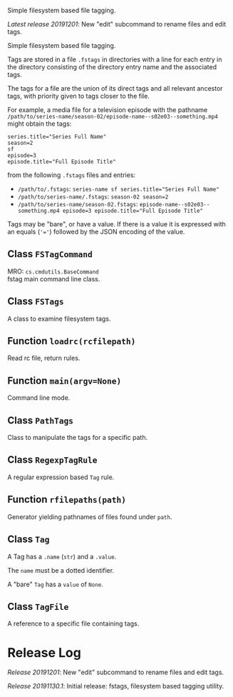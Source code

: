 Simple filesystem based file tagging.


*Latest release 20191201*:
New "edit" subcommand to rename files and edit tags.

Simple filesystem based file tagging.

Tags are stored in a file `.fstags` in directories
with a line for each entry in the directory
consisting of the directory entry name and the associated tags.

The tags for a file are the union of its direct tags
and all relevant ancestor tags,
with priority given to tags closer to the file.

For example, a media file for a television episode with the pathname
`/path/to/series-name/season-02/episode-name--s02e03--something.mp4`
might obtain the tags:

    series.title="Series Full Name"
    season=2
    sf
    episode=3
    episode.title="Full Episode Title"

from the following `.fstags` files and entries:
* `/path/to/.fstags`:
  `series-name sf series.title="Series Full Name"`
* `/path/to/series-name/.fstags`:
  `season-02 season=2`
* `/path/to/series-name/season-02.fstags`:
  `episode-name--s02e03--something.mp4 episode=3 episode.title="Full Episode Title"`

Tags may be "bare", or have a value.
If there is a value it is expressed with an equals (`'='`)
followed by the JSON encoding of the value.

## Class `FSTagCommand`

MRO: `cs.cmdutils.BaseCommand`  
fstag main command line class.

## Class `FSTags`

A class to examine filesystem tags.

## Function `loadrc(rcfilepath)`

Read rc file, return rules.

## Function `main(argv=None)`

Command line mode.

## Class `PathTags`

Class to manipulate the tags for a specific path.

## Class `RegexpTagRule`

A regular expression based `Tag` rule.

## Function `rfilepaths(path)`

Generator yielding pathnames of files found under `path`.

## Class `Tag`

A Tag has a `.name` (`str`) and a `.value`.

The `name` must be a dotted identifier.

A "bare" `Tag` has a `value` of `None`.

## Class `TagFile`

A reference to a specific file containing tags.



# Release Log

*Release 20191201*:
New "edit" subcommand to rename files and edit tags.

*Release 20191130.1*:
Initial release: fstags, filesystem based tagging utility.
